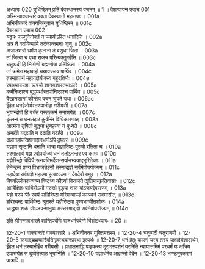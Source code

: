 अध्यायः 020
युधिष्ठिरम् प्रति देवस्थानस्य वचनम् ॥ 1 ॥
वैशम्पायन उवाच 	001  
अस्मिन्वाक्यान्तरे वक्ता देवस्थानो महातपाः ।	001a  
अभिनीततरं वाक्यमित्युवाच युधिष्ठिरम् ॥	001c  
देवस्थान उवाच 	002  
यद्वचः फल्गुनेनोक्तं न ज्यायोऽस्ति धनादिति ।	002a  
अत्र ते वर्तयिष्यामि तदेकान्तमनाः शृणु ॥	002c  
अजातशत्रो धर्मेण कृत्स्ना ते वसुधा जिता ।	003a  
तां जित्वा च वृथा राजन्न परित्यक्तुमर्हसि ॥	003c  
चतुष्पदी हि निःश्रेणी ब्रह्मण्येषा प्रतिष्ठिता ।	004a  
तां क्रमेण महाबाहो यथावज्जय पार्थिव ।	004c  
तस्मात्पार्थ महायज्ञैर्यजस्व बहुदक्षिणैः ॥	004e  
स्वाध्याययज्ञा ऋषयो ज्ञानयज्ञास्तथाऽपरे ।	005a  
कर्मनिष्ठाश्च बुद्ध्यर्थास्तपोनिष्ठाश्च पार्थिव ॥	005c  
वैखानसानां कौन्तेय वचनं श्रूयते यथा ॥	006ac  
ईहेत धनहेतोर्यस्तस्यानीहा गरीयसी ।	007a  
भूयान्दोषो हि वर्धेत यस्तत्कर्म समाश्रयेत् ॥	007c  
कृत्स्नं च धनसंहारं कुर्वन्ति विधिकारणात् ।	008a  
आत्मना तृषितो बुद्ध्या भ्रूणहत्यां न बुध्यते ॥	008c  
अनर्हते यद्ददाति न ददाति यदर्हते ।	009a  
अर्हानर्हापरिज्ञानाद्दानधर्मोऽपि दुष्करः ॥	009c  
यज्ञाय सृष्टानि धनानि धात्रा यज्ञादिष्टः पुरुषो रक्षिता च ।	010a  
तस्मात्सर्वं यज्ञ एवोपयोज्यं धनं ततोऽनन्तर एव कामः ॥	010c  
यज्ञैरिन्द्रो विविधै रत्नवद्भिर्देवान्सर्वानभ्ययाद्भूरितेजाः ।	011a  
तेनेन्द्रत्वं प्राप्य विभ्राजतेऽसौ तस्माद्यज्ञे सर्वमेवोपयोज्यम् ॥	011c  
महादेवः सर्वयज्ञे महात्मा हुत्वाऽऽत्मानं देवदेवो बभूव ।	012a  
विश्वाँल्लोकान्व्याप्य विष्टभ्य कीर्त्या विराजते द्युतिमान्कृत्तिवासाः ॥	012c  
आविक्षितः पार्थिवोऽसौ मरुत्तो वृद्ध्या शक्रं योऽजयद्देवराजम् ।	013a  
यज्ञे यस्य श्रीः स्वयं सन्निविष्टा यस्मिन्भाण्डं काञ्चनं सर्वमासीत् ॥	013c  
हरिश्चन्द्रः पार्थिवेन्द्रः श्रुतस्ते यज्ञैरिष्ट्वा पुण्यभाग्वीतशोकः ।	014a  
ऋद्ध्या शक्रं योऽजयन्मानुषः संस्तस्माद्यज्ञे सर्वमेवोपयोज्यम् ॥ 	014c  

इति श्रीमन्महाभारते शान्तिपर्वणि राजधर्मपर्वणि विंशोऽध्यायः ॥ 20 ॥

12-20-1 वाक्यान्तरे वाक्यावसरे । अभिनीततरं युक्तिमत्तरम् ॥ 12-20-4 चतुष्पदी चतुराश्रमी ॥ 12-20-5 क्रमाद्ब्रह्मचारियतिगृहस्थवानप्रस्था इत्यर्थः ॥ 12-20-7 धनं हेतुः कारणं यस्य तस्य यज्ञादेर्यज्ञाद्यर्थम् ईहेत धनं तस्यानीहैव गरीयसी । प्रक्षालनाद्धि पङ्कस्य दूरादस्पर्शनं वरमिति न्यायात्तमिमं परधर्मं यः क्षत्रिय उपाश्रयेत स दूष्येतेत्याह भूयानिति ॥ 12-20-10 यज्ञार्थमेव आज्ञप्तो वेदेन ॥ 12-20-13 भाण्डमुपकरणं पात्रादि ॥
